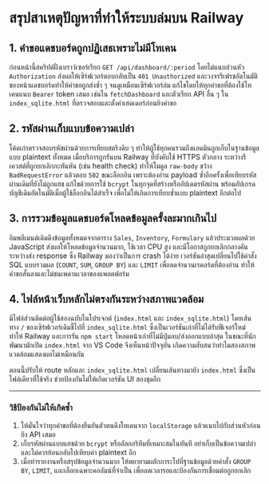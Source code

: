 # สรุปสาเหตุปัญหาที่ทำให้ระบบล่มบน Railway

## 1. คำขอแดชบอร์ดถูกปฏิเสธเพราะไม่มีโทเคน
ก่อนหน้านี้สคริปต์ฝั่งเบราว์เซอร์เรียก `GET /api/dashboard/:period` โดยไม่แนบส่วนหัว `Authorization` ส่งผลให้เซิร์ฟเวอร์ตอบกลับเป็น `401 Unauthorized` และวงจรรีเฟรชอัตโนมัติของหน้าแดชบอร์ดทำให้คำขอถูกส่งซ้ำ ๆ จนดูเหมือนเซิร์ฟเวอร์ล่ม แก้ไขโดยให้ทุกคำขอที่ต้องใช้โทเคนแนบ `Bearer` token เสมอ เช่นใน `fetchDashboard` และตัวเรียก API อื่น ๆ ใน `index_sqlite.html` ที่ตรวจสอบและตั้งค่าเฮดเดอร์ก่อนยิงคำขอ

## 2. รหัสผ่านเก็บแบบข้อความเปล่า
โค้ดเก่าตรวจสอบรหัสผ่านด้วยการเทียบสตริงดิบ ๆ ทำให้ผู้ใช้ทุกคนรวมถึงแอดมินถูกเก็บในฐานข้อมูลแบบ plaintext ทั้งหมด เมื่อบริการถูกรันบน Railway ที่บังคับใช้ HTTPS ตัวกลาง ระหว่างรีเควสต์ที่ถูกยกเลิกกะทันหัน (เช่น health check) ทำให้โมดูล `raw-body` ขว้าง `BadRequestError` แล้วตอบ `502` ขณะล็อกอิน เพราะต้องอ่าน payload ซ้ำอีกครั้งเพื่อเทียบรหัสผ่านเดิมที่ยังไม่ถูกแฮช แก้ไขด้วยการใช้ `bcrypt` ในทุกจุดที่สร้างหรืออัปเดตรหัสผ่าน พร้อมอัปเกรดบัญชีเดิมอัตโนมัติเมื่อผู้ใช้ล็อกอินได้สำเร็จ เพื่อไม่ให้เกิดการเทียบซ้ำแบบ plaintext อีกต่อไป

## 3. การรวมข้อมูลแดชบอร์ดโหลดข้อมูลครั้งละมากเกินไป
อิมพลีเมนต์เดิมดึงข้อมูลทั้งหมดจากตาราง `Sales`, `Inventory`, `Formulary` แล้วประมวลผลด้วย JavaScript ส่งผลให้โหลดข้อมูลจำนวนมาก, ใช้เวลา CPU สูง และมีโอกาสถูกยกเลิกกลางคันระหว่างส่ง response ซึ่ง Railway มองว่าเป็นการ crash ได้ง่าย เวอร์ชันล่าสุดเปลี่ยนไปใช้คำสั่ง SQL แบบรวมผล (`COUNT`, `SUM`, `GROUP BY`) และ `LIMIT` เพื่อลดจำนวนเรคอร์ดที่ต้องอ่าน ทำให้คำขอสั้นลงและไม่ชนเพดานเวลาของแพลตฟอร์ม

## 4. ไฟล์หน้าเว็บหลักไม่ตรงกันระหว่างสภาพแวดล้อม
มีไฟล์ส่วนติดต่อผู้ใช้สองฉบับในโปรเจกต์ (`index.html` และ `index_sqlite.html`) โดยเส้นทาง `/` ของเซิร์ฟเวอร์เดิมชี้ไปที่ `index_sqlite.html` ซึ่งเป็นเวอร์ชันเก่าที่ไม่ได้รับฟีเจอร์ใหม่ ทำให้ Railway และการรัน `npm start` โหลดหน้าเก่าที่ไม่มีปุ่มลบ/ส่งออกแบบล่าสุด ในขณะที่นักพัฒนามักเปิด `index.html` จาก VS Code จึงเห็นหน้าปัจจุบัน เกิดความสับสนว่าทำไมสองสภาพแวดล้อมแสดงผลไม่เหมือนกัน

ตอนนี้ปรับให้ route หลักและ `index_sqlite.html` เปลี่ยนเส้นทางมายัง `index.html` ซึ่งเป็นไฟล์เดียวที่ใช้จริง ช่วยป้องกันไม่ให้เกิดเวอร์ชัน UI สองชุดอีก

---
### วิธีป้องกันไม่ให้เกิดซ้ำ
1. ให้มั่นใจว่าทุกคำขอที่ต้องยืนยันตัวตนดึงโทเคนจาก `localStorage` แล้วแนบไปกับส่วนหัวก่อนยิง API เสมอ
2. เก็บรหัสผ่านแบบแฮชด้วย `bcrypt` หรืออัลกอริทึมที่เหมาะสมในทันที อย่าเก็บเป็นข้อความเปล่า และไม่ควรย้อนกลับไปเทียบค่า plaintext อีก
3. เมื่อทำรายงานหรือสรุปข้อมูลจำนวนมาก ให้พยายามผลักภาระไปที่ฐานข้อมูลด้วยคำสั่ง `GROUP BY`, `LIMIT`, และเลือกเฉพาะคอลัมน์ที่จำเป็น เพื่อลดเวลารอและป้องกันการเชื่อมต่อถูกยกเลิก

